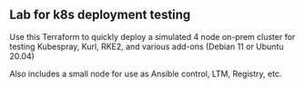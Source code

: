 ## Lab for k8s deployment testing

Use this Terraform to quickly deploy a simulated 4 node on-prem cluster for testing Kubespray, Kurl, RKE2, and various add-ons (Debian 11 or Ubuntu 20.04)

Also includes a small node for use as Ansible control, LTM, Registry, etc.
